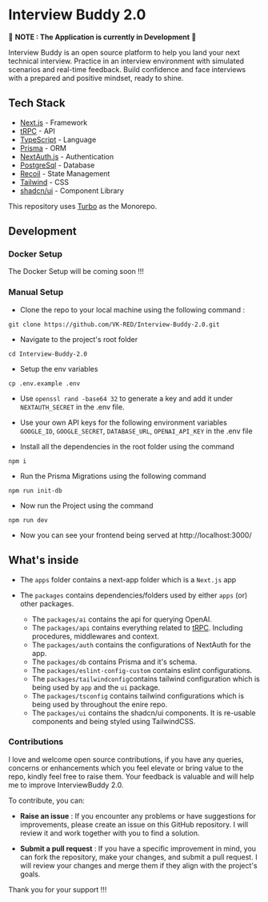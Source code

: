 # Interview Buddy 2.0

:construction:  **NOTE : The Application is currently in Development**  :construction:

Interview Buddy is an open source platform to help you land your next technical interview. Practice in an interview environment with simulated scenarios and real-time feedback. Build confidence and face interviews with a prepared and positive mindset, ready to shine.

## Tech Stack

- [Next.js](https://nextjs.org/)                 - Framework
- [tRPC](https://trpc.io/)                      - API
- [TypeScript](https://www.typescriptlang.org/)  - Language
- [Prisma](https://www.prisma.io/)               - ORM
- [NextAuth.js](https://next-auth.js.org/)       - Authentication
- [PostgreSql](https://www.postgresql.org/)      - Database
- [Recoil](https://recoiljs.org/)                - State Management
- [Tailwind](https://tailwindcss.com/)           - CSS
- [shadcn/ui](https://ui.shadcn.com/)            - Component Library

This repository uses [Turbo](https://turbo.build/repo) as the Monorepo.

## Development

### Docker Setup

The Docker Setup will be coming soon !!! 

### Manual Setup

- Clone the repo to your local machine using the following command :

```
git clone https://github.com/VK-RED/Interview-Buddy-2.0.git
```
- Navigate to the project's root folder

```
cd Interview-Buddy-2.0
```
- Setup the env variables

```
cp .env.example .env
```
- Use `openssl rand -base64 32` to generate a key and add it under `NEXTAUTH_SECRET` in the .env file.
- Use your own API keys for the following environment variables `GOOGLE_ID`, `GOOGLE_SECRET`, `DATABASE_URL`, `OPENAI_API_KEY` in the .env file

- Install all the dependencies in the root folder using the command

```
npm i
```


- Run the Prisma Migrations using the following command

```
npm run init-db
```


- Now run the Project using the command

```
npm run dev
```

- Now you can see your frontend being served at http://localhost:3000/


## What's inside

- The `apps` folder contains a next-app folder which is a `Next.js` app
- The `packages` contains dependencies/folders used by either `apps` (or) other packages.

    - The `packages/ai` contains the api for querying OpenAI.
    - The `packages/api` contains everything related to [tRPC](https://trpc.io/). Including procedures, middlewares and context.
    - The `packages/auth` contains the configurations of NextAuth for the app.
    - The `packages/db` contains Prisma and it's schema.
    - The `packages/eslint-config-custom` contains eslint configurations.
    - The `packages/tailwindconfig`contains tailwind configuration which is being used by `app` and the `ui` package.
    - The `packages/tsconfig` contains tailwind configurations which is being used by throughout the enire repo.
    - The `packages/ui` contains the shadcn/ui components. It is re-usable components and being styled using TailwindCSS.

### Contributions

I love and welcome open source contributions, if you have any queries, concerns or enhancements which you feel elevate or bring value to the repo, kindly feel free to raise them. Your feedback is valuable and will help me to improve InterviewBuddy 2.0.

To contribute, you can:

   - **Raise an issue** : If you encounter any problems or have suggestions for improvements, please create an issue on this GitHub repository. I will review it and  work together with you to find a solution.

   - **Submit a pull request** : If you have a specific improvement in mind, you can fork the repository, make your changes, and submit a pull request. I will review your changes and merge them if they align with the project's goals.

Thank you for your support !!!